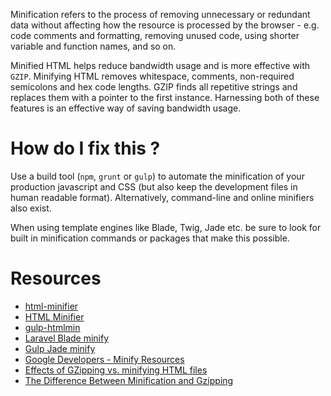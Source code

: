Minification refers to the process of removing unnecessary or redundant data without affecting how the resource is processed by the browser - e.g. code comments and formatting, removing unused code, using shorter variable and function names, and so on.

Minified HTML helps reduce bandwidth usage and is more effective with `GZIP`. Minifying HTML removes whitespace, comments, non-required semicolons and hex code lengths. GZIP finds all repetitive strings and replaces them with a pointer to the first instance. Harnessing both of these features is an effective way of saving bandwidth usage.

# How do I fix this ?

Use a build tool (`npm`, `grunt` or `gulp`) to automate the minification of your production javascript and CSS (but also keep the development files in human readable format). Alternatively, command-line and online minifiers also exist.

When using template engines like Blade, Twig, Jade etc. be sure to look for built in minification commands or packages that make this possible.

# Resources

* [html-minifier](https://www.npmjs.com/package/html-minifier)
* [HTML Minifier](https://kangax.github.io/html-minifier/)
* [gulp-htmlmin](https://github.com/jonschlinkert/gulp-htmlmin)
* [Laravel Blade minify](https://github.com/fitztrev/laravel-html-minify)
* [Gulp Jade minify](https://www.npmjs.com/package/gulp-jade-usemin)
* [Google Developers - Minify Resources](https://developers.google.com/speed/docs/insights/MinifyResources?hl=en)
* [Effects of GZipping vs. minifying HTML files](http://madskristensen.net/post/effects-of-gzipping-vs-minifying-html-files)
* [The Difference Between Minification and Gzipping](https://css-tricks.com/the-difference-between-minification-and-gzipping/)
